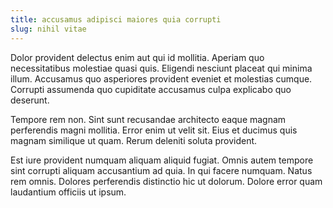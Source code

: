 ```yaml
---
title: accusamus adipisci maiores quia corrupti
slug: nihil vitae
---
```


Dolor provident delectus enim aut qui id mollitia. Aperiam quo necessitatibus molestiae quasi quis. Eligendi nesciunt placeat qui minima illum. Accusamus quo asperiores provident eveniet et molestias cumque. Corrupti assumenda quo cupiditate accusamus culpa explicabo quo deserunt.

Tempore rem non. Sint sunt recusandae architecto eaque magnam perferendis magni mollitia. Error enim ut velit sit. Eius et ducimus quis magnam similique ut quam. Rerum deleniti soluta provident.

Est iure provident numquam aliquam aliquid fugiat. Omnis autem tempore sint corrupti aliquam accusantium ad quia. In qui facere numquam. Natus rem omnis. Dolores perferendis distinctio hic ut dolorum. Dolore error quam laudantium officiis ut ipsum.
